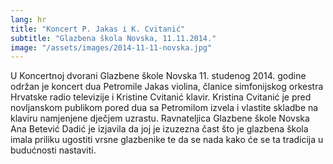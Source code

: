 ```yaml
---
lang: hr
title: "Koncert P. Jakas i K. Cvitanić"
subtitle: "Glazbena škola Novska, 11.11.2014."
image: "/assets/images/2014-11-11-novska.jpg"
---
```


U Koncertnoj dvorani Glazbene škole Novska 11. studenog 2014. godine održan je koncert dua Petromile Jakas violina, članice simfonijskog orkestra Hrvatske radio televizije i Kristine Cvitanić klavir. Kristina Cvitanić je pred novljanskom publikom pored dua sa Petromilom izvela i vlastite skladbe na klaviru namjenjene dječjem uzrastu. Ravnateljica Glazbene škole Novska Ana Betević Dadić je izjavila da joj je izuzezna čast što je glazbena škola imala priliku ugostiti vrsne glazbenike te da se nada kako će se ta tradicija u budućnosti nastaviti.
